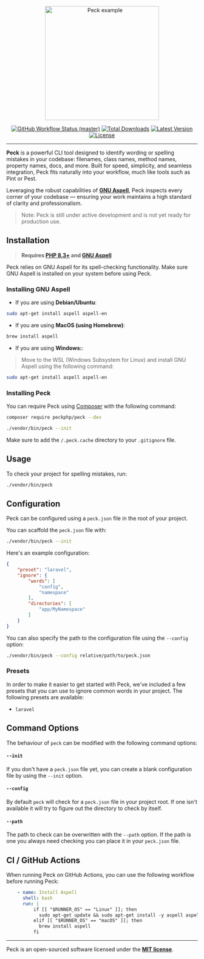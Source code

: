 <p align="center">
    <img src="https://raw.githubusercontent.com/peckphp/peck/main/docs/logo.png" alt="Peck example" height="300">
    <p align="center">
        <a href="https://github.com/peckphp/peck/actions"><img alt="GitHub Workflow Status (master)" src="https://img.shields.io/github/actions/workflow/status/peckphp/peck/tests.yml"></a>
        <a href="https://packagist.org/packages/peckphp/peck"><img alt="Total Downloads" src="https://img.shields.io/packagist/dt/peckphp/peck"></a>
        <a href="https://packagist.org/packages/peckphp/peck"><img alt="Latest Version" src="https://img.shields.io/packagist/v/peckphp/peck"></a>
        <a href="https://packagist.org/packages/peckphp/peck"><img alt="License" src="https://img.shields.io/packagist/l/peckphp/peck"></a>
    </p>
</p>

------

**Peck** is a powerful CLI tool designed to identify wording or spelling mistakes in your codebase: filenames, class names, method names, property names, docs, and more. Built for speed, simplicity, and seamless integration, Peck fits naturally into your workflow, much like tools such as Pint or Pest.

Leveraging the robust capabilities of **[GNU Aspell](https://en.wikipedia.org/wiki/GNU_Aspell)**, Peck inspects every corner of your codebase — ensuring your work maintains a high standard of clarity and professionalism.

> Note: Peck is still under active development and is not yet ready for production use.

## Installation

> **Requires [PHP 8.3+](https://php.net/releases/) and [GNU Aspell](https://en.wikipedia.org/wiki/GNU_Aspell)**

Peck relies on GNU Aspell for its spell-checking functionality. Make sure GNU Aspell is installed on your system before using Peck.

### Installing GNU Aspell

- If you are using **Debian/Ubuntu**:
```bash
sudo apt-get install aspell aspell-en
```
 
- If you are using **MacOS (using Homebrew)**:
```bash
brew install aspell
```

- If you are using **Windows:**:
> Move to the WSL (Windows Subsystem for Linux) and install GNU Aspell using the following command:
```bash
sudo apt-get install aspell aspell-en
```

### Installing Peck

You can require Peck using [Composer](https://getcomposer.org) with the following command:

```bash
composer require peckphp/peck --dev

./vendor/bin/peck --init
```

Make sure to add the `/.peck.cache` directory to your `.gitignore` file.

## Usage

To check your project for spelling mistakes, run:

```bash
./vendor/bin/peck
```

## Configuration

Peck can be configured using a `peck.json` file in the root of your project.

You can scaffold the `peck.json` file with:
```bash
./vendor/bin/peck --init
```

Here's an example configuration:

```json
{
    "preset": "laravel",
    "ignore": {
        "words": [
            "config",
            "namespace"
        ],
        "directories": [
            "app/MyNamespace"
        ]
    }
}
```

You can also specify the path to the configuration file using the `--config` option:

```bash
./vendor/bin/peck --config relative/path/to/peck.json
```
### Presets

In order to make it easier to get started with Peck, we've included a few presets that you can use to ignore common words in your project. The following presets are available:

- `laravel` 

## Command Options

The behaviour of `peck` can be modified with the following command options:

#### `--init`

If you don't have a `peck.json` file yet, you can create a blank configuration file by using the `--init` option.

#### `--config`

By default `peck` will check for a `peck.json` file in your project root. If one isn't available it will try to figure out the directory to check by itself.

#### `--path`

The path to check can be overwritten with the `--path` option. If the path is one you always need checking you can place it in your `peck.json` file.

## CI / GitHub Actions

When running Peck on GitHub Actions, you can use the following workflow before running Peck:

```yaml
    - name: Install Aspell
      shell: bash
      run: |
          if [[ "$RUNNER_OS" == "Linux" ]]; then
            sudo apt-get update && sudo apt-get install -y aspell aspell-en
          elif [[ "$RUNNER_OS" == "macOS" ]]; then
            brew install aspell
          fi
```

---

Peck is an open-sourced software licensed under the **[MIT license](https://opensource.org/licenses/MIT)**.

